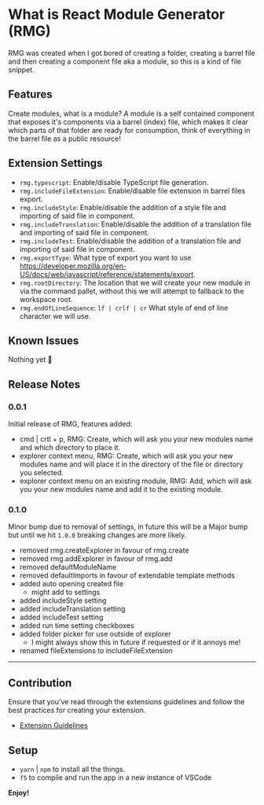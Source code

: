 # What is React Module Generator (RMG)

RMG was created when I got bored of creating a folder, creating a barrel file and then creating a component file aka a module, so this is a kind of file snippet.

## Features

Create modules, what is a module? A module is a self contained component that exposes it's components via a barrel (index) file, which makes it clear which parts of that folder are ready for consumption, think of everything in the barrel file as a public resource!

## Extension Settings

-   `rmg.typescript`: Enable/disable TypeScript file generation.
-   `rmg.includeFileExtension`: Enable/disable file extension in barrel files export.
-   `rmg.includeStyle`: Enable/disable the addition of a style file and importing of said file in component.
-   `rmg.includeTranslation`: Enable/disable the addition of a translation file and importing of said file in component.
-   `rmg.includeTest`: Enable/disable the addition of a translation file and importing of said file in component.
-   `rmg.exportType`: What type of export you want to use https://developer.mozilla.org/en-US/docs/web/javascript/reference/statements/export.
-   `rmg.rootDirectory`: The location that we will create your new module in via the command pallet, without this we will attempt to fallback to the workspace root.
-   `rmg.endOfLineSequence`: `lf | crlf | cr` What style of end of line character we will use.

## Known Issues

Nothing yet 🤞

## Release Notes

### 0.0.1

Initial release of RMG, features added:

-   cmd | crtl + p, RMG: Create, which will ask you your new modules name and which directory to place it.
-   explorer context menu, RMG: Create, which will ask you your new modules name and will place it in the directory of the file or directory you selected.
-   explorer context menu on an existing module, RMG: Add, which will ask you your new modules name and add it to the existing module.

### 0.1.0

Minor bump due to removal of settings, in future this will be a Major bump but until we hit `1.0.0` breaking changes are more likely.

-   removed rmg.createExplorer in favour of rmg.create
-   removed rmg.addExplorer in favour of rmg.add
-   removed defaultModuleName
-   removed defaultImports in favour of extendable template methods
-   added auto opening created file
    -   might add to settings
-   added includeStyle setting
-   added includeTranslation setting
-   added includeTest setting
-   added run time setting checkboxes
-   added folder picker for use outside of explorer
    -   I might always show this in future if requested or if it annoys me!
-   renamed fileExtensions to includeFileExtension

---

## Contribution

Ensure that you've read through the extensions guidelines and follow the best practices for creating your extension.

-   [Extension Guidelines](https://code.visualstudio.com/api/references/extension-guidelines)

## Setup

-   `yarn` | `npm` to install all the things.
-   `f5` to compile and run the app in a new instance of VSCode

**Enjoy!**
